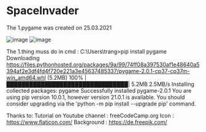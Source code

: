 # SpaceInvader

The 1.pygame was created on 25.03.2021

![image](https://user-images.githubusercontent.com/80220644/112564669-f86a4380-8ddb-11eb-933e-6f4382d37587.png)
![image](https://user-images.githubusercontent.com/80220644/112564801-35ced100-8ddc-11eb-9cd5-b6f32df5ca34.png)


The 1.thing muss do in cmd : 
C:\Users\trang>pip install pygame
  Downloading https://files.pythonhosted.org/packages/9a/99/74ff08a397530af1e48640a5394af2e3df4fd4f720e221a3e45637485337/pygame-2.0.1-cp37-cp37m-win_amd64.whl (5.2MB)
    100% |████████████████████████████████| 5.2MB 2.5MB/s
Installing collected packages: pygame
Successfully installed pygame-2.0.1
You are using pip version 10.0.1, however version 21.0.1 is available.
You should consider upgrading via the 'python -m pip install --upgrade pip' command.

Thanks to:
Tutorial on Youtube channel : freeCodeCamp.org
Icon : https://www.flaticon.com/
Background : https://de.freepik.com/
